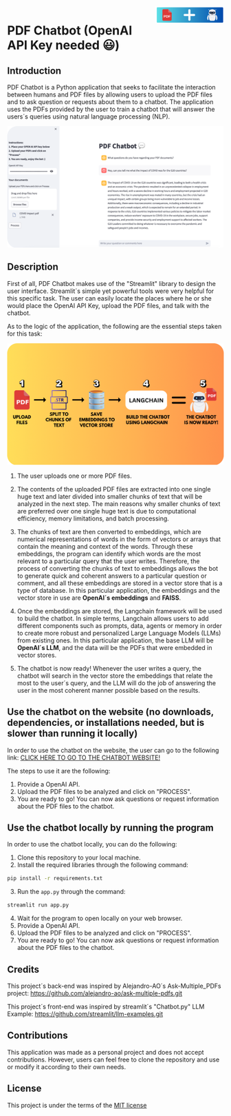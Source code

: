 <a>
    <img src="images/Logo.png" alt="PDF Chatbot Logo" title="Logo" align="right" height="40" />
</a>

# PDF Chatbot (OpenAI API Key needed :smiley:)

## Introduction

PDF Chatbot is a Python application that seeks to facilitate the interaction between humans and PDF files by allowing users to upload the PDF files and to ask question or requests about them to a chatbot. The application uses the PDFs provided by the user to train a chatbot that will answer the users´s queries using natural language processing (NLP).

<div align="center">
    <img src="images/Main_page.png" alt="PDF Chatbot Logo" width="900" />
</div>

## Description

First of all, PDF Chatbot makes use of the "Streamlit" library to design the user interface. Streamlit´s simple yet powerful tools were very helpful for this specific task. The user can easily locate the places where he or she would place the OpenAI API Key, upload the PDF files, and talk with the chatbot.

As to the logic of the application, the following are the essential steps taken for this task:

<div align="center">
    <img src="images/Description.png" alt="PDF Chatbot Logo" width="900" />
</div>

1. The user uploads one or more PDF files.

2. The contents of the uploaded PDF files are extracted into one single huge text and later divided into smaller chunks of text that will be analyzed in the next step. The main reasons why smaller chunks of text are preferred over one single huge text is due to computational efficiency, memory limitations, and batch processing.

3. The chunks of text are then converted to embeddings, which are numerical representations of words in the form of vectors or arrays that contain the meaning and context of the words. Through these embeddings, the program can identify which words are the most relevant to a particular query that the user writes. Therefore, the process of converting the chunks of text to embeddings allows the bot to generate quick and coherent answers to a particular question or comment, and all these embeddings are stored in a vector store that is a type of database. In this particular application, the embeddings and the vector store in use are **OpenAI´s embeddings** and **FAISS**.

4. Once the embeddings are stored, the Langchain framework will be used to build the chatbot. In simple terms, Langchain allows users to add different components such as prompts, data, agents or memory in order to create more robust and personalized Large Language Models (LLMs) from existing ones. In this particular application, the base LLM will be **OpenAI´s LLM**, and the data will be the PDFs that were embedded in vector stores. 

5. The chatbot is now ready! Whenever the user writes a query, the chatbot will search in the vector store the embeddings that relate the most to the user´s query, and the LLM will do the job of answering the user in the most coherent manner possible based on the results. 

## Use the chatbot on the website (no downloads, dependencies, or installations needed, but is slower than running it locally)

In order to use the chatbot on the website, the user can go to the following link: 
[CLICK HERE TO GO TO THE CHATBOT WEBSITE!](https://pdf-chatbot-iowz.onrender.com)

The steps to use it are the following:

1. Provide a OpenAI API.
2. Upload the PDF files to be analyzed and click on "PROCESS".
3. You are ready to go! You can now ask questions or request information about the PDF files to the chatbot.

## Use the chatbot locally by running the program

In order to use the chatbot locally, you can do the following: 

1. Clone this repository to your local machine.
2. Install the required libraries through the following command:

```bash
pip install -r requirements.txt
```

3. Run the `app.py` through the command: 
```bash
streamlit run app.py
```
4. Wait for the program to open locally on your web browser.
5. Provide a OpenAI API.
6. Upload the PDF files to be analyzed and click on "PROCESS".
7. You are ready to go! You can now ask questions or request information about the PDF files to the chatbot.

## Credits

This project´s back-end was inspired by Alejandro-AO´s Ask-Multiple_PDFs project: https://github.com/alejandro-ao/ask-multiple-pdfs.git

This project´s front-end was inspired by streamlit´s "Chatbot.py" LLM Example: https://github.com/streamlit/llm-examples.git

## Contributions

This application was made as a personal project and does not accept contributions. However, users can feel free to clone the repository and use or modify it according to their own needs.

## License

This project is under the terms of the [MIT license](https://opensource.org/license/mit/)




